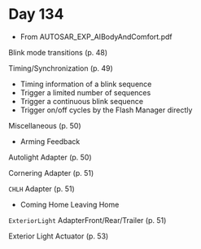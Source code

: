 # Day 134

* From AUTOSAR\_EXP\_AIBodyAndComfort.pdf

Blink mode transitions (p. 48)

Timing/Synchronization (p. 49)
* Timing information of a blink sequence
* Trigger a limited number of sequences
* Trigger a continuous blink sequence
* Trigger on/off cycles by the Flash Manager directly

Miscellaneous (p. 50)
* Arming Feedback


Autolight Adapter (p. 50)

Cornering Adapter (p. 51)

`CHLH` Adapter (p. 51)
* Coming Home Leaving Home

`ExteriorLight` AdapterFront/Rear/Trailer (p. 51)

Exterior Light Actuator (p. 53)
